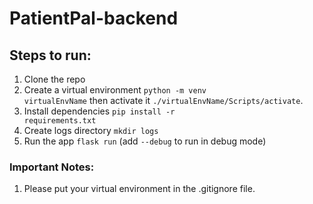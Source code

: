# PatientPal-backend
## Steps to run:
1. Clone the repo
2. Create a virtual environment <code>python -m venv virtualEnvName</code> then activate it <code>./virtualEnvName/Scripts/activate</code>.
3. Install dependencies <code>pip install -r requirements.txt</code>
4. Create logs directory <code>mkdir logs</code>
5. Run the app <code>flask run</code> (add <code>--debug</code> to run in debug mode)
### Important Notes:
1. Please put your virtual environment in the .gitignore file.

